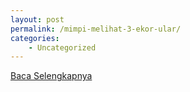 ```yaml
---
layout: post
permalink: /mimpi-melihat-3-ekor-ular/
categories:
    - Uncategorized
---
```


[Baca Selengkapnya](/07)